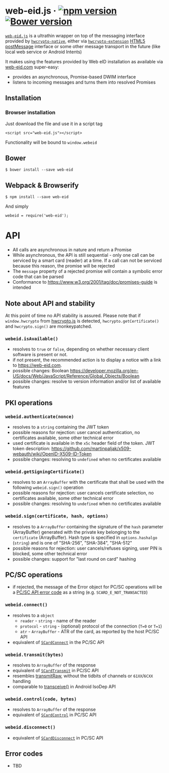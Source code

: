 # web-eid.js &middot; [![npm version](https://badge.fury.io/js/web-eid.svg)](https://badge.fury.io/js/web-eid) [![Bower version](https://badge.fury.io/bo/web-eid.svg)](https://badge.fury.io/bo/web-eid)

 [`web-eid.js`](./web-eid.js) is a ultrathin wrapper on top of the messaging interface provided by [`hwcrypto-native`](https://github.com/hwcrypto/hwcrypto-native), either via [`hwcrypto-extension`](https://github.com/hwcrypto/hwcrypto-extension) [HTML5 postMessage](https://developer.mozilla.org/en-US/docs/Web/API/Window/postMessage) interface or some other message transport in the future (like local web service or Android Intents)

It makes using the features provided by Web eID installation as available via [web-eid.com](https://web-eid.com) super-easy:

- provides an asynchronous, Promise-based DWIM interface
- listens to incoming messages and turns them into resolved Promises

## Installation

### Browser installation
Just download the file and use it in a script tag

    <script src="web-eid.js"></script>

Functionality will be bound to `window.webeid`

## Bower
    $ bower install --save web-eid

## Webpack & Browserify
    $ npm install --save web-eid

And simply

    webeid = require('web-eid');

# API
- All calls are asynchronous in nature and return a Promise
- While asynchronous, the API is still sequential - only one call can be serviced by a smart card (reader) at a time. If a call can not be serviced because this reason, the promise will be rejected
- The `message` property of a rejected promise will contain a symbolic error code that can be parsed
- Conformance to https://www.w3.org/2001/tag/doc/promises-guide is intended

## Note about API and stability
At this point of time no API stability is assured. Please note that if `window.hwcrypto` from [hwcrypto.js](https://github.com/hwcrypto/hwcrypto.js) is detected, `hwcrypto.getCertificate()` and `hwcrypto.sign()` are monkeypatched.


### `webeid.isAvailable()`
- resolves to `true` or `false`, depending on whether necessary client software is present or not.
- if not present, the recommended action is to display a notice with a link to https://web-eid.com.
- possible changes: Boolean https://developer.mozilla.org/en-US/docs/Web/JavaScript/Reference/Global_Objects/Boolean
- possible changes: resolve to version information and/or list of available features

## PKI operations

### `webeid.authenticate(nonce)`
- resolves to a `string` containing the JWT token
- possible reasons for rejection: user cancel authentication, no certificates available, some other technical error
- used certificate is available in the `x5c` header field of the token. JWT token description: https://github.com/martinpaljak/x509-webauth/wiki/OpenID-X509-ID-Token
- possible changes: resolving to `undefined` when no certificates available

### `webeid.getSigningCertificate()`
- resolves to an `ArrayBuffer` with the certificate that shall be used with the following `webeid.sign()` operation
- possible reasons for rejection: user cancels certificate selection, no certificates available, some other technical error
- possible changes: resolving to `undefined` when no certificates available

### `webeid.sign(certificate, hash, options)`
- resolves to a `ArrayBuffer` containing the signature of the `hash` parameter (ArrayBuffer) generated with the private key belonging to the `certificate` (ArrayBuffer). Hash type is specified in `options.hashalgo` (`string`) and is one of "SHA-256", "SHA-384", "SHA-512"
- possible reasons for rejection: user cancels/refuses signing, user PIN is blocked, some other technical error
- possible changes: support for "last round on card" hashing

## PC/SC operations
- if rejected, the message of the Error object for PC/SC operations will be a [PC/SC API error code](https://pcsclite.alioth.debian.org/api/group__ErrorCodes.html) as a string (e.g. `SCARD_E_NOT_TRANSACTED`)

### `webeid.connect()`
- resolves to a `object`
  - `reader` - `string` - name of the reader
  - `protocol` - `string` - (optional) protocol of the connection (`T=0` or `T=1`)
  - `atr` - `ArrayBuffer` - ATR of the card, as reported by the host PC/SC API
- equivalent of [`SCardConnect`](https://msdn.microsoft.com/en-us/library/windows/desktop/aa379474(v=vs.85).aspx) in the PC/SC API

### `webeid.transmit(bytes)`
- resolves to `ArrayBuffer` of the response
- equivalent of [`SCardTransmit`](https://msdn.microsoft.com/en-us/library/windows/desktop/aa379804(v=vs.85).aspx) in PC/SC API
- resembles [transmitRaw](https://globalplatform.github.io/WebApis-for-SE/doc/#dom-channel-transmitraw), without the tidbits of channels or `61XX`/`6CXX` handling
- comparable to [transceive()](https://developer.android.com/reference/android/nfc/tech/IsoDep.html#transceive(byte[])) in Android IsoDep API

### `webeid.control(code, bytes)`
- resolves to `ArrayBuffer` of the response
- equivalent of [`SCardControl`](https://msdn.microsoft.com/en-us/library/windows/desktop/aa379474(v=vs.85).aspx) in PC/SC API

### `webeid.disconnect()`
- equivalent of [`SCardDisconnect`](https://msdn.microsoft.com/en-us/library/windows/desktop/aa379475(v=vs.85).aspx) in PC/SC API

## Error codes
- TBD
